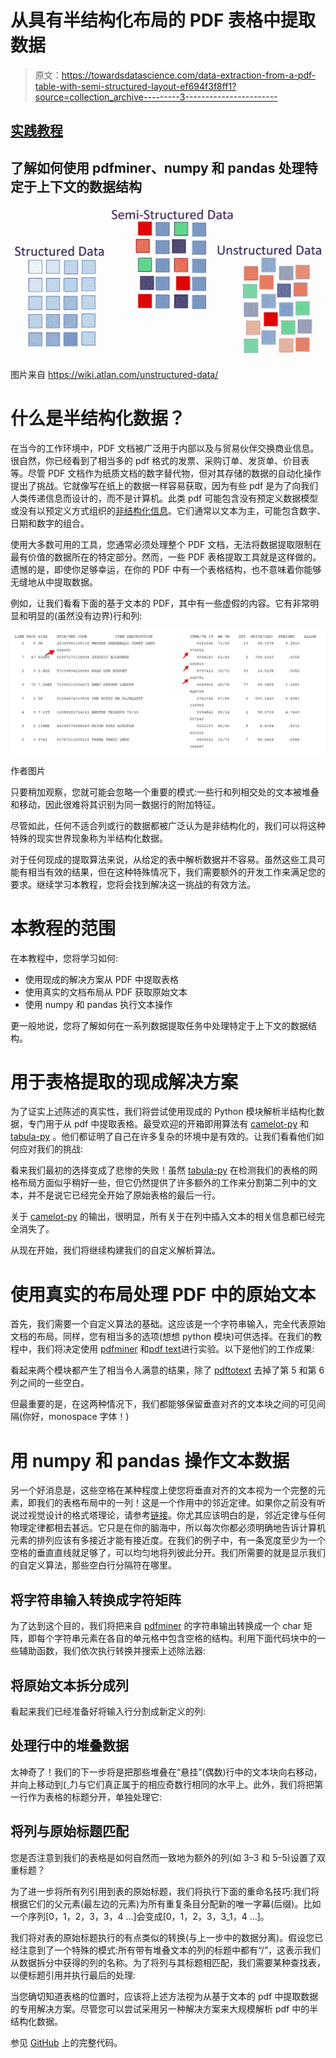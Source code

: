 # 从具有半结构化布局的 PDF 表格中提取数据

> 原文：<https://towardsdatascience.com/data-extraction-from-a-pdf-table-with-semi-structured-layout-ef694f3f8ff1?source=collection_archive---------3----------------------->

## [实践教程](https://towardsdatascience.com/tagged/hands-on-tutorials)

## 了解如何使用 pdfminer、numpy 和 pandas 处理特定于上下文的数据结构

![](img/97d69cfe6508ad7b74f6ebc93311d757.png)

图片来自 https://wiki.atlan.com/unstructured-data/

# 什么是半结构化数据？

在当今的工作环境中，PDF 文档被广泛用于内部以及与贸易伙伴交换商业信息。很自然，你已经看到了相当多的 pdf 格式的发票、采购订单、发货单、价目表等。尽管 PDF 文档作为纸质文档的数字替代物，但对其存储的数据的自动化操作提出了挑战。它就像写在纸上的数据一样容易获取，因为有些 pdf 是为了向我们人类传递信息而设计的，而不是计算机。此类 pdf 可能包含没有预定义数据模型或没有以预定义方式组织的[非结构化信息](https://en.wikipedia.org/wiki/Unstructured_data)。它们通常以文本为主，可能包含数字、日期和数字的组合。

使用大多数可用的工具，您通常必须处理整个 PDF 文档，无法将数据提取限制在最有价值的数据所在的特定部分。然而，一些 PDF 表格提取工具就是这样做的。遗憾的是，即使你足够幸运，在你的 PDF 中有一个表格结构，也不意味着你能够无缝地从中提取数据。

例如，让我们看看下面的基于文本的 PDF，其中有一些虚假的内容。它有非常明显和明显的(虽然没有边界)行和列:

![](img/0948c117d16a76bf1f9cf9a512982f1b.png)

作者图片

只要稍加观察，您就可能会忽略一个重要的模式:一些行和列相交处的文本被堆叠和移动，因此很难将其识别为同一数据行的附加特征。

尽管如此，任何不适合列或行的数据都被广泛认为是非结构化的，我们可以将这种特殊的现实世界现象称为半结构化数据。

对于任何现成的提取算法来说，从给定的表中解析数据并不容易。虽然这些工具可能有相当有效的结果，但在这种特殊情况下，我们需要额外的开发工作来满足您的要求。继续学习本教程，您将会找到解决这一挑战的有效方法。

# 本教程的范围

在本教程中，您将学习如何:

*   使用现成的解决方案从 PDF 中提取表格
*   使用真实的文档布局从 PDF 获取原始文本
*   使用 numpy 和 pandas 执行文本操作

更一般地说，您将了解如何在一系列数据提取任务中处理特定于上下文的数据结构。

# 用于表格提取的现成解决方案

为了证实上述陈述的真实性，我们将尝试使用现成的 Python 模块解析半结构化数据，专门用于从 pdf 中提取表格。最受欢迎的开箱即用算法有 [camelot-py](https://camelot-py.readthedocs.io/en/master/) 和 [tabula-py](https://tabula-py.readthedocs.io/en/latest/tabula.html) 。他们都证明了自己在许多复杂的环境中是有效的。让我们看看他们如何应对我们的挑战:

看来我们最初的选择变成了悲惨的失败！虽然 [tabula-py](https://tabula-py.readthedocs.io/en/latest/tabula.html) 在检测我们的表格的网格布局方面似乎稍好一些，但它仍然提供了许多额外的工作来分割第二列中的文本，并不是说它已经完全开始了原始表格的最后一行。

关于 [camelot-py](https://camelot-py.readthedocs.io/en/master/) 的输出，很明显，所有关于在列中插入文本的相关信息都已经完全消失了。

从现在开始，我们将继续构建我们的自定义解析算法。

# 使用真实的布局处理 PDF 中的原始文本

首先，我们需要一个自定义算法的基础。这应该是一个字符串输入，完全代表原始文档的布局。同样，您有相当多的选项(想想 python 模块)可供选择。在我们的教程中，我们将决定使用 [pdfminer](https://pdfminersix.readthedocs.io/en/latest/) 和[pdf text](https://github.com/jalan/pdftotext)进行实验。以下是他们的工作成果:

看起来两个模块都产生了相当令人满意的结果，除了 [pdftotext](https://github.com/jalan/pdftotext) 去掉了第 5 和第 6 列之间的一些空白。

但最重要的是，在这两种情况下，我们都能够保留垂直对齐的文本块之间的可见间隔(你好，monospace 字体！)

# 用 numpy 和 pandas 操作文本数据

另一个好消息是，这些空格在某种程度上使您将垂直对齐的文本视为一个完整的元素，即我们的表格布局中的一列！这是一个作用中的邻近定律。如果你之前没有听说过视觉设计的格式塔理论，请参考[链接](https://www.creativebloq.com/graphic-design/gestalt-theory-10134960)。你尤其应该明白的是，邻近定律与任何物理定律都相去甚远。它只是在你的脑海中，所以每次你都必须明确地告诉计算机元素的排列应该有多接近才能有接近度。在我们的例子中，有一条宽度至少为一个空格的垂直直线就足够了，可以均匀地将列彼此分开。我们所需要的就是显示我们的自定义算法，那些空白行分隔符在哪里。

## 将字符串输入转换成字符矩阵

为了达到这个目的，我们将把来自 [pdfminer](https://pdfminersix.readthedocs.io/en/latest/) 的字符串输出转换成一个 char 矩阵，即每个字符串元素在各自的单元格中包含空格的结构。利用下面代码块中的一些辅助函数，我们依次执行转换并搜索上述除法器:

## 将原始文本拆分成列

看起来我们已经准备好将输入行分割成新定义的列:

## 处理行中的堆叠数据

太神奇了！我们的下一步将是把那些堆叠在“悬挂”(偶数)行中的文本块向右移动，并向上移动到(⤴)与它们真正属于的相应奇数行相同的水平上。此外，我们将把第一行作为表格的标题分开，单独处理它:

## 将列与原始标题匹配

您是否注意到我们的表格是如何自然而一致地为额外的列(如 3–3 和 5–5)设置了双重标题？

为了进一步将所有列引用到表的原始标题，我们将执行下面的重命名技巧:我们将根据它们的父元素(最左边的元素)为所有重复条目分配新的唯一字幕(后缀)。比如一个序列[0，1，2，3，3，4 …]会变成[0，1，2，3，3_1，4 …]。

我们将对表的原始标题执行的有点类似的转换(与上一步中的数据分离)。假设您已经注意到了一个特殊的模式:所有带有堆叠文本的列的标题中都有“/”，这表示我们从数据拆分中获得的列的名称。为了将列与其标题相匹配，我们需要某种查找表，以便标题引用并执行最后的处理:

当您确切知道表格的位置时，应该将上述方法视为从基于文本的 pdf 中提取数据的专用解决方案。尽管您可以尝试采用另一种解决方案来大规模解析 pdf 中的半结构化数据。

参见 [GitHub](https://github.com/woldemarg/unstructured_data_post) 上的完整代码。